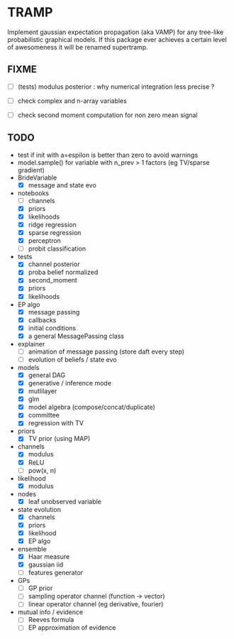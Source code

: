 # TRAMP

Implement gaussian expectation propagation (aka VAMP)
for any tree-like probabilistic graphical models.
If this package ever achieves a certain level of awesomeness it
will be renamed supertramp.

## FIXME

- [ ] (tests) modulus posterior : why numerical integration less precise ?
- [ ] check complex and n-array variables
- [ ] check second moment computation for non zero mean signal


## TODO

- test if init with a=espilon is better than zero to avoid warnings
- model.sample() for variable with n_prev > 1 factors (eg TV/sparse gradient)
- BrideVariable
  - [x] message and state evo
- notebooks
  - [ ] channels
  - [x] priors
  - [x] likelihoods
  - [x] ridge regression
  - [x] sparse regression
  - [x] perceptron
  - [ ] probit classification
- tests
  - [x] channel posterior
  - [x] proba belief normalized
  - [x] second_moment
  - [x] priors
  - [x] likelihoods
- EP algo
  - [x] message passing
  - [x] callbacks
  - [x] initial conditions
  - [x] a general MessagePassing class
- explainer
  - [ ] animation of message passing (store daft every step)
  - [ ] evolution of beliefs / state evo
- models
  - [x] general DAG
  - [x] generative / inference mode
  - [x] mutlilayer
  - [x] glm
  - [x] model algebra (compose/concat/duplicate)
  - [x] committee
  - [X] regression with TV
- priors
  - [x] TV prior (using MAP)
- channels
  - [x] modulus
  - [x] ReLU
  - [ ] pow(x, n)
- likelihood
  - [x] modulus
- nodes
  - [x] leaf unobserved variable
- state evolution
  - [x] channels
  - [x] priors
  - [x] likelihood
  - [x] EP algo
- ensemble
  - [x] Haar measure
  - [x] gaussian iid
  - [ ] features generator
- GPs
  - [ ] GP prior
  - [ ] sampling operator channel (function -> vector)
  - [ ] linear operator channel (eg derivative, fourier)
- mutual info / evidence
  - [ ] Reeves formula
  - [ ] EP approximation of evidence
